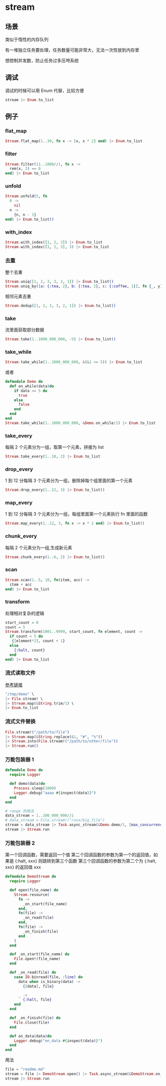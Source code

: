 # stream

## 场景

类似于惰性的内存队列

有一堆独立任务要处理，任务数量可能非常大，无法一次性放到内存里

想控制并发数，防止任务过多压垮系统

## 调试

调试的时候可以用 Enum 代替，比较方便

```elixir
stream |> Enum.to_list
```

## 例子

### flat_map

```elixir
Stream.flat_map(1..30, fn x -> [x, x * 2] end) |> Enum.to_list
```

### filter

```elixir
Stream.filter(11..1000//1, fn x ->
  rem(x, 2) == 0
end) |> Enum.to_list
```

### unfold

```elixir
Stream.unfold(5, fn
  0 ->
    nil
  n ->
    {n, n - 1}
end) |> Enum.to_list()
```

### with_index

```elixir
Stream.with_index([1, 2, 3]) |> Enum.to_list
Stream.with_index([1, 2, 3], 3) |> Enum.to_list
```

### 去重

整个去重

```elixir
Stream.uniq([1, 2, 3, 3, 2, 1]) |> Enum.to_list()
Stream.uniq_by([a: {:tea, 2}, b: {:tea, 2}, c: {:coffee, 1}], fn {_, y} -> y end) |> Enum.to_list()
```

相邻元素去重

```elixir
Stream.dedup([1, 2, 3, 3, 2, 1]) |> Enum.to_list()
```

### take

流里面获取部分数据

```elixir
Stream.take(1..1000_000_000, -5) |> Enum.to_list()
```

### take_while

```elixir
Stream.take_while(1..1000_000_000, &(&1 <= 5)) |> Enum.to_list
```

或者

```elixir
defmodule Demo do
  def on_while(data)do
    if data <= 5 do
      true
    else
      false
    end
  end
end
Stream.take_while(1..1000_000_000, &Demo.on_while/1) |> Enum.to_list
```

### take_every

每隔 2 个元素分为一组，取第一个元素，拼接为 list

```elixir
Stream.take_every(1..10, 2) |> Enum.to_list
```

### drop_every

1 到 12 分每隔 3 个元素分为一组，删除掉每个组里面的第一个元素

```elixir
Stream.drop_every(1..12, 3) |> Enum.to_list()
```

### map_every

1 到 12 分每隔 3 个元素分为一组，每组里面第一个元素执行 fn 里面的函数

```elixir
Stream.map_every(1..12, 3, fn x -> x * 2 end) |> Enum.to_list()
```

### chunk_every

每隔 2 个元素分为一组,生成新元素

```elixir
Stream.chunk_every(1..6, 2) |> Enum.to_list()
```

### scan

```elixir
Stream.scan(1..5, 10, fn(item, acc) ->
  item + acc
end) |> Enum.to_list
```

### transform

处理相对复杂的逻辑

```elixir
start_count = 0
count = 5
Stream.transform(1001..9999, start_count, fn element, count ->
  if count < 5 do
   {[element*2], count + 1}
  else
    {:halt, count}
  end
end) |> Enum.to_list
```

### 流式读取文件

[参考链接](https://joyofelixir.com/11-files)

```elixir
"/tmp/demo" \
|> File.stream! \
|> Stream.map(&String.trim/1) \
|> Enum.to_list
```

### 流式文件替换

```elixir
File.stream!("/path/to/file")
|> Stream.map(&String.replace(&1, "#", "%"))
|> Stream.into(File.stream!("/path/to/other/file"))
|> Stream.run()
```

### 万能包装器 1

```elixir
defmodule Demo do
  require Logger

  def demo(data)do
    Process.sleep(1000)
    Logger.debug("aaaa #{inspect(data)}")
  end
end

# range 的用法
data_stream = 1..100_000_000//1
# data_stream = File.stream!("/xxx/big_file")
stream = data_stream |> Task.async_stream(&Demo.demo/1, [max_concurrency: 2])
stream |> Stream.run
```

### 万能包装器 2

第一个回调函数，需要返回一个值
第二个回调函数的参数为第一个的返回值，如果是 {:halt, xxx} 则跳转到第三个函数
第三个回调函数的参数为第二个为 {:halt, xxx} 的返回值 xxx

```elixir
defmodule DemoStream do
  require Logger

  def open(file_name) do
    Stream.resource(
      fn ->
        _on_start(file_name)
      end,
      fn(file) ->
        _on_read(file)
      end,
      fn(file) ->
        _on_finish(file)
      end
    )
  end

  def _on_start(file_name) do
    File.open!(file_name)
  end

  def _on_read(file) do
    case IO.binread(file, :line) do
      data when is_binary(data) ->
        {[data], file}

      _ ->
        {:halt, file}
    end
  end

  def _on_finish(file) do
    File.close(file)
  end

  def on_data(data)do
    Logger.debug("on_data #{inspect(data)}")
  end
end
```

用法

```elixir
file = "readme.md"
stream = file |> DemoStream.open() |> Task.async_stream(&DemoStream.on_data/1, [max_concurrency: 100])
stream |> Stream.run
```
